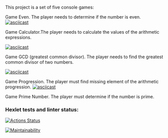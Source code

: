 This project is a set of five console games:


Game Even. The player needs to determine if the number is even.
[![asciicast](https://asciinema.org/a/ZmWMb1fAwiYpuYHvXFjAxOIK9.svg)](https://asciinema.org/a/ZmWMb1fAwiYpuYHvXFjAxOIK9)




Game Calculator.The player needs to calculate the values of the arithmetic expressions.

[![asciicast](https://asciinema.org/a/r7d7ExlBm7HIpvbuvEeMj0Mlr.svg)](https://asciinema.org/a/r7d7ExlBm7HIpvbuvEeMj0Mlr)




Game GCD (greatest common divisor). The player needs to find the greatest common divisor of two numbers.

[![asciicast](https://asciinema.org/a/dpgsXl6q8mwbEYuvPRtyzysvq.svg)](https://asciinema.org/a/dpgsXl6q8mwbEYuvPRtyzysvq)




Game Progression. The player must find missing element of the arithmetic progression.
[![asciicast](https://asciinema.org/a/FV39JccEspuAMK7sbB4nPPCII.svg)](https://asciinema.org/a/FV39JccEspuAMK7sbB4nPPCII)




Game Prime Number. The player must determine if the number is prime.
<script id="asciicast-UTaTukt0Ccu5bQu2jDjLlhbXX" src="https://asciinema.org/a/UTaTukt0Ccu5bQu2jDjLlhbXX.js" async></script>




### Hexlet tests and linter status:
[![Actions Status](https://github.com/xushaha/java-project-61/workflows/hexlet-check/badge.svg)](https://github.com/xushaha/java-project-61/actions)

[![Maintainability](https://api.codeclimate.com/v1/badges/179ef48684f559c34eda/maintainability)](https://codeclimate.com/github/xushaha/java-project-61/maintainability)

